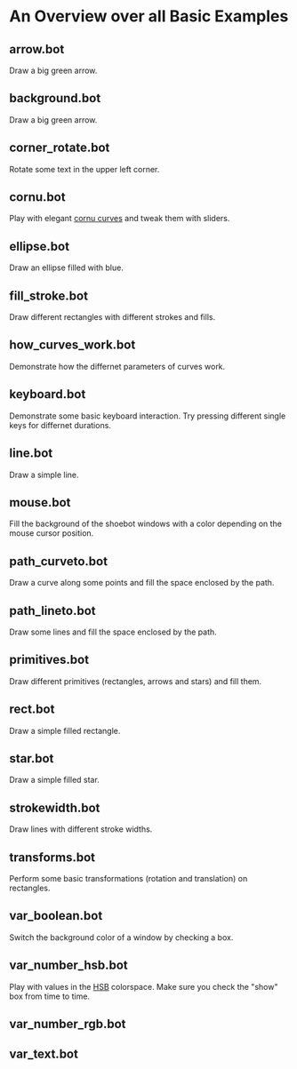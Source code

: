 An Overview over all Basic Examples
===================================

arrow.bot
---------
Draw a big green arrow.

background.bot
--------------
Draw a big green arrow.

corner_rotate.bot
-----------------
Rotate some text in the upper left corner.

cornu.bot
---------
Play with elegant [cornu curves](http://en.wikipedia.org/wiki/Fresnel_integral) and tweak them with sliders.

ellipse.bot
-----------
Draw an ellipse filled with blue.

fill_stroke.bot
---------------
Draw different rectangles with different strokes and fills.

how_curves_work.bot
-------------------
Demonstrate how the differnet parameters of curves work.

keyboard.bot
------------
Demonstrate some basic keyboard interaction. Try pressing different single keys for differnet durations.

line.bot
--------
Draw a simple line.

mouse.bot
---------
Fill the background of the shoebot windows with a color depending on the mouse cursor position.

path_curveto.bot
----------------
Draw a curve along some points and fill the space enclosed by the path.

path_lineto.bot
---------------
Draw some lines and fill the space enclosed by the path.

primitives.bot
--------------
Draw different primitives (rectangles, arrows and stars) and fill them.

rect.bot
--------
Draw a simple filled rectangle.

star.bot
--------
Draw a simple filled star.

strokewidth.bot
---------------
Draw lines with different stroke widths.

transforms.bot
--------------
Perform some basic transformations (rotation and translation) on rectangles.

var_boolean.bot
---------------
Switch the background color of a window by checking a box.

var_number_hsb.bot
------------------
Play with values in the [HSB](https://en.wikipedia.org/wiki/HSV_color_space) colorspace. Make sure you check the "show" box from time to time.

var_number_rgb.bot
------------------

var_text.bot
------------